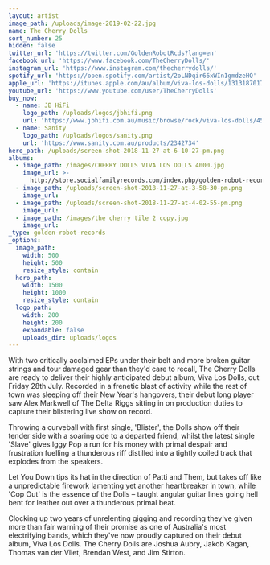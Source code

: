 ```yaml
---
layout: artist
image_path: /uploads/image-2019-02-22.jpg
name: The Cherry Dolls
sort_number: 25
hidden: false
twitter_url: 'https://twitter.com/GoldenRobotRcds?lang=en'
facebook_url: 'https://www.facebook.com/TheCherryDolls/'
instagram_url: 'https://www.instagram.com/thecherrydolls/'
spotify_url: 'https://open.spotify.com/artist/2oLNDqir66xWIn1gmdzeHQ'
apple_url: 'https://itunes.apple.com/au/album/viva-los-dolls/1313187017'
youtube_url: 'https://www.youtube.com/user/TheCherryDolls'
buy_now:
  - name: JB HiFi
    logo_path: /uploads/logos/jbhifi.png
    url: 'https://www.jbhifi.com.au/music/browse/rock/viva-los-dolls/459194/'
  - name: Sanity
    logo_path: /uploads/logos/sanity.png
    url: 'https://www.sanity.com.au/products/2342734'
hero_path: /uploads/screen-shot-2018-11-27-at-6-10-27-pm.png
albums:
  - image_path: /images/CHERRY DOLLS VIVA LOS DOLLS 4000.jpg
    image_url: >-
      http://store.socialfamilyrecords.com/index.php/golden-robot-records/the-cherry-dolls-viva-los-dolls-lp.html
  - image_path: /uploads/screen-shot-2018-11-27-at-3-58-30-pm.png
    image_url:
  - image_path: /uploads/screen-shot-2018-11-27-at-4-02-55-pm.png
    image_url:
  - image_path: /images/the cherry tile 2 copy.jpg
    image_url:
_type: golden-robot-records
_options:
  image_path:
    width: 500
    height: 500
    resize_style: contain
  hero_path:
    width: 1500
    height: 1000
    resize_style: contain
  logo_path:
    width: 200
    height: 200
    expandable: false
    uploads_dir: uploads/logos
---
```


With two critically acclaimed EPs under their belt and more broken guitar strings and tour damaged gear than they'd care to recall, The Cherry Dolls are ready to deliver their highly anticipated debut album, Viva Los Dolls, out Friday 28th July. Recorded in a frenetic blast of activity while the rest of town was sleeping off their New Year's hangovers, their debut long player saw Alex Markwell of The Delta Riggs sitting in on production duties to capture their blistering live show on record.

Throwing a curveball with first single, 'Blister', the Dolls show off their tender side with a soaring ode to a departed friend, whilst the latest single 'Slave' gives Iggy Pop a run for his money with primal despair and frustration fuelling a thunderous riff distilled into a tightly coiled track that explodes from the speakers.

Let You Down tips its hat in the direction of Patti and Them, but takes off like a unpredictable firework lamenting yet another heartbreaker in town, while 'Cop Out' is the essence of the Dolls – taught angular guitar lines going hell bent for leather out over a thunderous primal beat.

Clocking up two years of unrelenting gigging and recording they've given more than fair warning of their promise as one of Australia's most electrifying bands, which they've now proudly captured on their debut album, Viva Los Dolls. The Cherry Dolls are Joshua Aubry, Jakob Kagan, Thomas van der Vliet, Brendan West, and Jim Stirton.